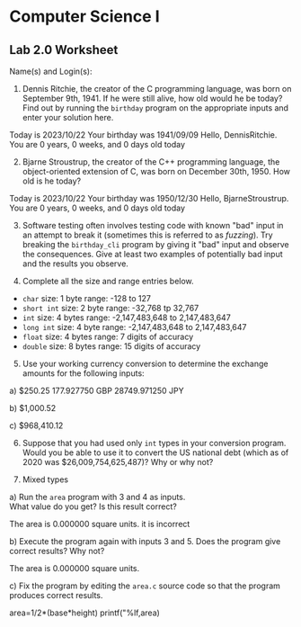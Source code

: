 
# Computer Science I 
## Lab 2.0 Worksheet

Name(s) and Login(s):



1. Dennis Ritchie, the creator of the C programming language,
was born on September 9th, 1941.  If he were still alive,
how old would he be today?  Find out by running the `birthday`
program on the appropriate inputs and enter your solution here.

Today is 2023/10/22
Your birthday was 1941/09/09
Hello, DennisRitchie.  You are 0 years, 0 weeks, and 0 days old today



2. Bjarne Stroustrup, the creator of the C++ programming
language, the object-oriented extension of C, was born on
December 30th, 1950.  How old is he today?

Today is 2023/10/22
Your birthday was 1950/12/30
Hello, BjarneStroustrup.  You are 0 years, 0 weeks, and 0 days old today


3. Software testing often involves testing code with known
"bad" input in an attempt to break it (sometimes this is
referred to as *fuzzing*).  Try breaking the `birthday_cli`
program by giving it "bad" input and observe the consequences.
Give at least two examples of potentially bad input and the
results you observe.




4. Complete all the size and range entries below.

* `char`
  size: 1 byte
  range: -128 to 127
* `short int`
  size: 2 byte 
  range: -32,768 tp 32,767
* `int`
  size: 4 bytes 
  range: -2,147,483,648 to 2,147,483,647
* `long int`
  size: 4 byte 
  range: -2,147,483,648 to 2,147,483,647
* `float`
  size: 4 bytes 
  range: 7 digits of accuracy
* `double`
  size: 8 bytes 
  range: 15 digits of accuracy


5. Use your working currency conversion to determine
the exchange amounts for the following inputs:

  a) $250.25 
   177.927750 GBP
  28749.971250 JPY

  b) $1,000.52

  c) $968,410.12



6. Suppose that you had used only `int` types
in your conversion program.  Would you be able
to use it to convert the US national debt
(which as of 2020 was \$26,009,754,625,487)?
Why or why not?




7. Mixed types

a) Run the `area` program with 3 and 4 as inputs.  
What value do you get?  Is this result correct?

   The area is 0.000000 square units.
    it is incorrect

b) Execute the program again with inputs 3 and 5.
Does the program give correct results?  Why not?

  The area is 0.000000 square units.

c) Fix the program by editing the `area.c` source
code so that the program produces correct results.
  
  area=1/2*(base*height)
  printf("%lf,area)